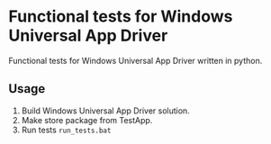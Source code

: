 # Functional tests for Windows Universal App Driver
Functional tests for Windows Universal App Driver written in python.

## Usage

1. Build Windows Universal App Driver solution.
2. Make store package from TestApp.
3. Run tests `run_tests.bat`